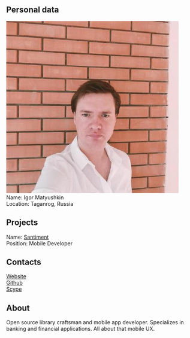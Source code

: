 ## Personal data
![ photo](../people/photo/igor_matyushkin.jpg)  
Name: Igor Matyushkin   
Location: Taganrog, Russia  
## Projects 
Name: [Santiment](../projects/santiment.md)  
Position: Mobile Developer  
## Contacts
[Website](https://igormatyushkin014.github.io/)  
[Github](https://github.com/igormatyushkin014)  
[Scype](skype:i_matyushkin?chat)  
## About
Open source library craftsman and mobile app developer. Specializes in banking and financial applications. All about that mobile UX.  
